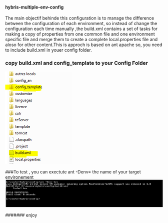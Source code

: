 #### hybris-multiple-env-config 
The main objectif behinde this configuration is to manage the difference between the configuration of each environment, so instead of change the configuration each time manually ,the build.xml contains a set of tasks for making a copy of properties from one common file and one environment specific file and merge them to create a complete local.properties file and aloso for other content.This is approch is based on ant apache so, you need to include build.xml in youer config folder.
### copy build.xml and config_template to your Config Folder
![Alt text](https://raw.githubusercontent.com/elaissoussi/hybris-multiple-env-config/master/multiple-config.PNG)

###To test , you can  exectute ant -Denv= the name of your target environement
![Alt text](https://raw.githubusercontent.com/elaissoussi/hybris-multiple-env-config/master/build.PNG)

####### enjoy
